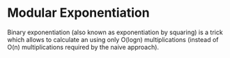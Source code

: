 # Modular Exponentiation

Binary exponentiation (also known as exponentiation by squaring) is a trick which allows to calculate an using only O(logn) multiplications (instead of O(n) multiplications required by the naive approach).
